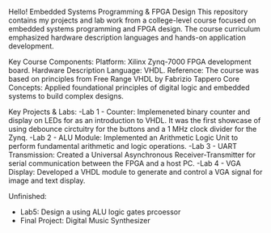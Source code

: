 Hello!
Embedded Systems Programming & FPGA Design
This repository contains my projects and lab work from a college-level course focused on embedded systems programming and FPGA design. The course curriculum emphasized hardware description languages and hands-on application development.

Key Course Components:
Platform: Xilinx Zynq-7000 FPGA development board.
Hardware Description Language: VHDL.
Reference: The course was based on principles from Free Range VHDL by Fabrizio Tappero
Core Concepts: Applied foundational principles of digital logic and embedded systems to build complex designs.

Key Projects & Labs:
 -Lab 1 - Counter: Implemeneted binary counter and display on LEDs for as an introduction to VHDL. It was the first showcase of using debounce circtuitry for the buttons and a 1 MHz clock divider for the Zynq. 
 -Lab 2 - ALU Module: Implemented an Arithmetic Logic Unit to perform fundamental arithmetic and logic operations.
 -Lab 3 - UART Transmission: Created a Universal Asynchronous Receiver-Transmitter for serial communication between the FPGA and a host PC.
 -Lab 4 - VGA Display: Developed a VHDL module to generate and control a VGA signal for image and text display.

Unfinished:
  - Lab5: Design a using ALU logic gates prcoessor
  - Final Project: Digital Music Synthesizer
